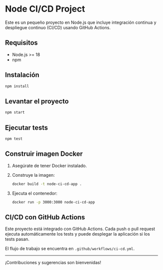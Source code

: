 # Node CI/CD Project

Este es un pequeño proyecto en Node.js que incluye integración continua y despliegue continuo (CI/CD) usando GitHub Actions.

## Requisitos

- Node.js >= 18
- npm

## Instalación

```bash
npm install
```

## Levantar el proyecto

```bash
npm start
```

## Ejecutar tests

```bash
npm test
```

## Construir imagen Docker

1. Asegúrate de tener Docker instalado.
2. Construye la imagen:

    ```bash
    docker build -t node-ci-cd-app .
    ```

3. Ejecuta el contenedor:

    ```bash
    docker run -p 3000:3000 node-ci-cd-app
    ```

## CI/CD con GitHub Actions

Este proyecto está integrado con GitHub Actions. Cada push o pull request ejecuta automáticamente los tests y puede desplegar la aplicación si los tests pasan.

El flujo de trabajo se encuentra en `.github/workflows/ci-cd.yml`.

---

¡Contribuciones y sugerencias son bienvenidas!